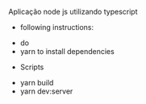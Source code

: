 Aplicação node js utilizando typescript

+ following instructions:
 - do
  - yarn to install dependencies
  + Scripts
  - yarn build
  - yarn dev:server
